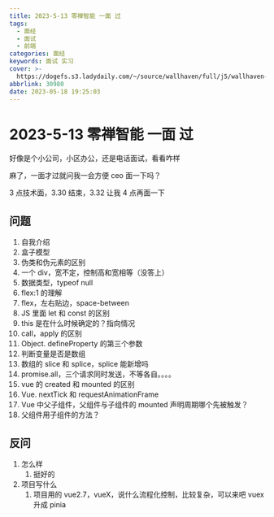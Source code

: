 ```yaml
---
title: 2023-5-13 零禅智能 一面 过
tags:
  - 面经
  - 面试
  - 前端
categories: 面经
keywords: 面试 实习
cover: >-
  https://dogefs.s3.ladydaily.com/~/source/wallhaven/full/j5/wallhaven-j5rdly.jpg?w=2560&h=1440&fmt=webp
abbrlink: 30980
date: 2023-05-18 19:25:03
---
```


# 2023-5-13 零禅智能 一面 过

好像是个小公司，小区办公，还是电话面试，看看咋样

麻了，一面才过就问我一会方便 ceo 面一下吗？

3 点技术面，3.30 结束，3.32 让我 4 点再面一下

## 问题

1. 自我介绍
2. 盒子模型
3. 伪类和伪元素的区别
4. 一个 div，宽不定，控制高和宽相等（没答上）
5. 数据类型，typeof null
6. flex:1 的理解
7. flex，左右贴边，space-between
8. JS 里面 let 和 const 的区别
9. this 是在什么时候确定的？指向情况
10. call，apply 的区别
11. Object. defineProperty 的第三个参数
12. 判断变量是否是数组
13. 数组的 slice 和 splice，splice 能新增吗
14. promise.all，三个请求同时发送，不等各自。。。。
15. vue 的 created 和 mounted 的区别
16. Vue. nextTick 和 requestAnimationFrame
17. Vue 中父子组件，父组件与子组件的 mounted 声明周期哪个先被触发？
18. 父组件用子组件的方法？

## 反问

1. 怎么样
   1. 挺好的
2. 项目写什么
   1. 项目用的 vue2.7，vueX，说什么流程化控制，比较复杂，可以来吧 vuex 升成 pinia
